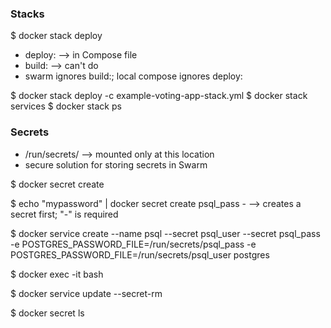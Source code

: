 ### Stacks 

$ docker stack deploy 

- deploy: --> in Compose file 
- build: --> can't do 
- swarm ignores build:; local compose ignores deploy:


$ docker stack deploy -c example-voting-app-stack.yml <stackname>
$ docker stack services <voteapp>
$ docker stack ps <voteapp>

### Secrets 

- /run/secrets/<secret-name> --> mounted only at this location 
- secure solution for storing secrets in Swarm 

$ docker secret create <name> <file>

$ echo "mypassword" | docker secret create psql_pass - --> creates a secret first; "-" is required 


$ docker service create --name psql --secret psql_user --secret psql_pass -e POSTGRES_PASSWORD_FILE=/run/secrets/psql_pass -e POSTGRES_PASSWORD_FILE=/run/secrets/psql_user postgres

$ docker exec -it <container name> bash

$ docker service update --secret-rm

$ docker secret ls 
